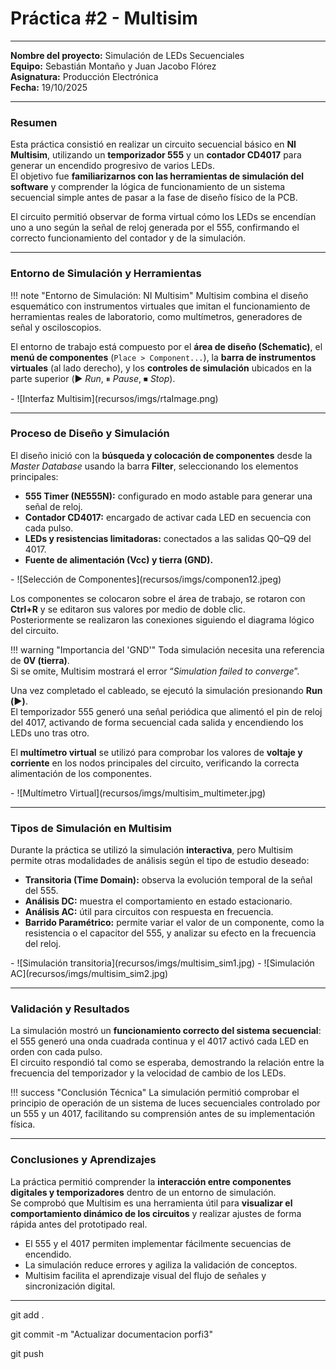# Práctica #2 - Multisim

---

**Nombre del proyecto:** Simulación de LEDs Secuenciales  
**Equipo:** Sebastián Montaño y Juan Jacobo Flórez  
**Asignatura:** Producción Electrónica  
**Fecha:** 19/10/2025  

---

### Resumen

Esta práctica consistió en realizar un circuito secuencial básico en **NI Multisim**, utilizando un **temporizador 555** y un **contador CD4017** para generar un encendido progresivo de varios LEDs.  
El objetivo fue **familiarizarnos con las herramientas de simulación del software** y comprender la lógica de funcionamiento de un sistema secuencial simple antes de pasar a la fase de diseño físico de la PCB.

El circuito permitió observar de forma virtual cómo los LEDs se encendían uno a uno según la señal de reloj generada por el 555, confirmando el correcto funcionamiento del contador y de la simulación.

---

### Entorno de Simulación y Herramientas

!!! note "Entorno de Simulación: NI Multisim"
    Multisim combina el diseño esquemático con instrumentos virtuales que imitan el funcionamiento de herramientas reales de laboratorio, como multímetros, generadores de señal y osciloscopios.

El entorno de trabajo está compuesto por el **área de diseño (Schematic)**, el **menú de componentes** (`Place > Component...`), la **barra de instrumentos virtuales** (al lado derecho), y los **controles de simulación** ubicados en la parte superior (▶️ *Run*, ⏸ *Pause*, ⏹ *Stop*).

<div class="grid cards" markdown>
- ![Interfaz Multisim](recursos/imgs/rtaImage.png)
</div>

---

### Proceso de Diseño y Simulación

El diseño inició con la **búsqueda y colocación de componentes** desde la *Master Database* usando la barra **Filter**, seleccionando los elementos principales:

- **555 Timer (NE555N):** configurado en modo astable para generar una señal de reloj.  
- **Contador CD4017:** encargado de activar cada LED en secuencia con cada pulso.  
- **LEDs y resistencias limitadoras:** conectados a las salidas Q0–Q9 del 4017.  
- **Fuente de alimentación (Vcc) y tierra (GND).**

<div class="grid cards" markdown>
- ![Selección de Componentes](recursos/imgs/componen12.jpeg)
</div>

Los componentes se colocaron sobre el área de trabajo, se rotaron con **Ctrl+R** y se editaron sus valores por medio de doble clic.  
Posteriormente se realizaron las conexiones siguiendo el diagrama lógico del circuito.

!!! warning "Importancia del 'GND'"
    Toda simulación necesita una referencia de **0V (tierra)**.  
    Si se omite, Multisim mostrará el error “*Simulation failed to converge*”.

Una vez completado el cableado, se ejecutó la simulación presionando **Run (▶️)**.  
El temporizador 555 generó una señal periódica que alimentó el pin de reloj del 4017, activando de forma secuencial cada salida y encendiendo los LEDs uno tras otro.

El **multímetro virtual** se utilizó para comprobar los valores de **voltaje y corriente** en los nodos principales del circuito, verificando la correcta alimentación de los componentes.

<div class="grid cards" markdown>
- ![Multímetro Virtual](recursos/imgs/multisim_multimeter.jpg)
</div>

---

### Tipos de Simulación en Multisim

Durante la práctica se utilizó la simulación **interactiva**, pero Multisim permite otras modalidades de análisis según el tipo de estudio deseado:

- **Transitoria (Time Domain):** observa la evolución temporal de la señal del 555.  
- **Análisis DC:** muestra el comportamiento en estado estacionario.  
- **Análisis AC:** útil para circuitos con respuesta en frecuencia.  
- **Barrido Paramétrico:** permite variar el valor de un componente, como la resistencia o el capacitor del 555, y analizar su efecto en la frecuencia del reloj.

<div class="grid cards" markdown>
- ![Simulación transitoria](recursos/imgs/multisim_sim1.jpg)
- ![Simulación AC](recursos/imgs/multisim_sim2.jpg)
</div>

---

### Validación y Resultados

La simulación mostró un **funcionamiento correcto del sistema secuencial**:  
el 555 generó una onda cuadrada continua y el 4017 activó cada LED en orden con cada pulso.  
El circuito respondió tal como se esperaba, demostrando la relación entre la frecuencia del temporizador y la velocidad de cambio de los LEDs.

!!! success "Conclusión Técnica"
    La simulación permitió comprobar el principio de operación de un sistema de luces secuenciales controlado por un 555 y un 4017, facilitando su comprensión antes de su implementación física.

---

### Conclusiones y Aprendizajes

La práctica permitió comprender la **interacción entre componentes digitales y temporizadores** dentro de un entorno de simulación.  
Se comprobó que Multisim es una herramienta útil para **visualizar el comportamiento dinámico de los circuitos** y realizar ajustes de forma rápida antes del prototipado real.

* El 555 y el 4017 permiten implementar fácilmente secuencias de encendido.  
* La simulación reduce errores y agiliza la validación de conceptos.  
* Multisim facilita el aprendizaje visual del flujo de señales y sincronización digital.

---

git add .

git commit -m "Actualizar documentacion porfi3"

git push